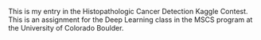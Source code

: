 This is my entry in the Histopathologic Cancer Detection Kaggle Contest.  This is an assignment for the Deep Learning class in the MSCS program at the University of Colorado Boulder.

